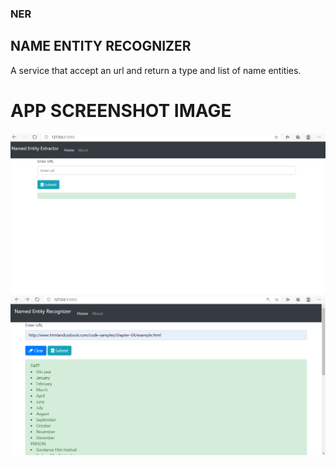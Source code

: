 ### NER
## NAME ENTITY RECOGNIZER
 A service that accept an url  and return a type and list of name entities.


# APP SCREENSHOT IMAGE
![Optional Text](output1.PNG)
![Optional Text](output2.PNG)
